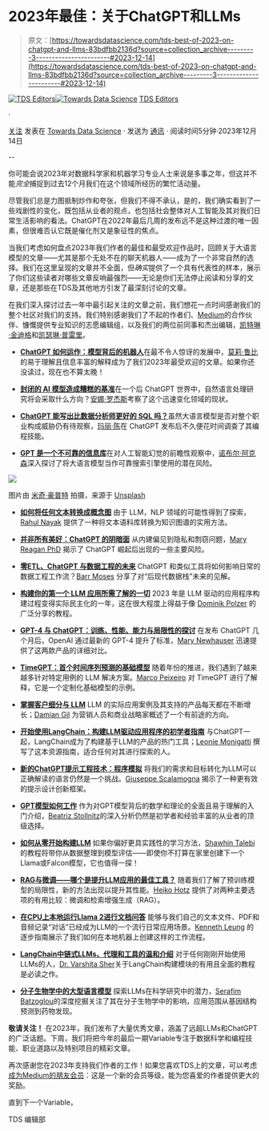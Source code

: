 # 2023年最佳：关于ChatGPT和LLMs

> 原文：[https://towardsdatascience.com/tds-best-of-2023-on-chatgpt-and-llms-83bdfbb2136d?source=collection_archive---------3-----------------------#2023-12-14](https://towardsdatascience.com/tds-best-of-2023-on-chatgpt-and-llms-83bdfbb2136d?source=collection_archive---------3-----------------------#2023-12-14)

[](https://towardsdatascience.medium.com/?source=post_page-----83bdfbb2136d--------------------------------)[![TDS Editors](../Images/4b2d1beaf4f6dcf024ffa6535de3b794.png)](https://towardsdatascience.medium.com/?source=post_page-----83bdfbb2136d--------------------------------)[](https://towardsdatascience.com/?source=post_page-----83bdfbb2136d--------------------------------)[![Towards Data Science](../Images/a6ff2676ffcc0c7aad8aaf1d79379785.png)](https://towardsdatascience.com/?source=post_page-----83bdfbb2136d--------------------------------) [TDS Editors](https://towardsdatascience.medium.com/?source=post_page-----83bdfbb2136d--------------------------------)

·

[关注](https://medium.com/m/signin?actionUrl=https%3A%2F%2Fmedium.com%2F_%2Fsubscribe%2Fuser%2F7e12c71dfa81&operation=register&redirect=https%3A%2F%2Ftowardsdatascience.com%2Ftds-best-of-2023-on-chatgpt-and-llms-83bdfbb2136d&user=TDS+Editors&userId=7e12c71dfa81&source=post_page-7e12c71dfa81----83bdfbb2136d---------------------post_header-----------) 发表在 [Towards Data Science](https://towardsdatascience.com/?source=post_page-----83bdfbb2136d--------------------------------) · 发送为 [通讯](https://towardsdatascience.com/newsletter?source=post_page-----83bdfbb2136d--------------------------------) · 阅读时间5分钟·2023年12月14日 [](https://medium.com/m/signin?actionUrl=https%3A%2F%2Fmedium.com%2F_%2Fvote%2Ftowards-data-science%2F83bdfbb2136d&operation=register&redirect=https%3A%2F%2Ftowardsdatascience.com%2Ftds-best-of-2023-on-chatgpt-and-llms-83bdfbb2136d&user=TDS+Editors&userId=7e12c71dfa81&source=-----83bdfbb2136d---------------------clap_footer-----------)

--

[](https://medium.com/m/signin?actionUrl=https%3A%2F%2Fmedium.com%2F_%2Fbookmark%2Fp%2F83bdfbb2136d&operation=register&redirect=https%3A%2F%2Ftowardsdatascience.com%2Ftds-best-of-2023-on-chatgpt-and-llms-83bdfbb2136d&source=-----83bdfbb2136d---------------------bookmark_footer-----------)

你可能会说2023年对数据科学家和机器学习专业人士来说是多事之年，但这并不能*完全*捕捉到过去12个月我们在这个领域所经历的繁忙活动量。

尽管我们总是力图抵制炒作和夸张，但我们不得不承认，是的，我们确实看到了一些戏剧性的变化，既包括从业者的观点，也包括社会整体对人工智能及其对我们日常生活影响的看法。ChatGPT在2022年最后几周的发布远不是这种过渡的唯一因素，但很难否认它既是催化剂又是象征性的焦点。

当我们考虑如何盘点2023年我们作者的最佳和最受欢迎作品时，回顾关于大语言模型的文章——尤其是那个无处不在的聊天机器人——成为了一个非常自然的选择。我们在这里呈现的文章并不全面，但*确实*提供了一个具有代表性的样本，展示了你们这些读者对哪些文章反响最强烈——无论是你们无法停止阅读和分享的文章，还是那些在TDS及其他地方引发了最深刻讨论的文章。

在我们深入探讨过去一年中最引起关注的文章之前，我们想花一点时间感谢我们的整个社区对我们的支持。我们特别感谢我们了不起的作者们、[Medium](https://medium.com/u/a32c340ea342?source=post_page-----83bdfbb2136d--------------------------------)的合作伙伴、慷慨提供专业知识的志愿编辑组，以及我们的两位前同事和杰出编辑，[凯特琳·金迪格](https://medium.com/u/2155e1f99318?source=post_page-----83bdfbb2136d--------------------------------)和[凯瑟琳·普雷里](https://medium.com/u/29c9531ee6f5?source=post_page-----83bdfbb2136d--------------------------------)。

+   [**ChatGPT 如何运作：模型背后的机器人**](/how-chatgpt-works-the-models-behind-the-bot-1ce5fca96286)在最不令人惊讶的发展中，[莫莉·鲁比](https://medium.com/u/7a38f8e9fb80?source=post_page-----83bdfbb2136d--------------------------------)的易于理解且信息丰富的解释成为了我们2023年最受欢迎的文章。如果你还没读过，现在也不算太晚！

+   [**封闭的 AI 模型造成糟糕的基准**](/closed-ai-models-make-bad-baselines-4bf6e47c9e6a)在一个后 ChatGPT 世界中，自然语言处理研究将会采取什么方向？[安娜·罗杰斯](https://medium.com/u/201bcd64e17?source=post_page-----83bdfbb2136d--------------------------------)考察了这个迅速变化领域的现状。

+   [**ChatGPT 能写出比数据分析师更好的 SQL 吗？**](/can-chatgpt-write-better-sql-than-a-data-analyst-f079518efab2)虽然大语言模型是否对整个职业构成威胁仍有待观察，[玛丽·陈](https://medium.com/u/4cfa1d0b321f?source=post_page-----83bdfbb2136d--------------------------------)在 ChatGPT 发布后不久便花时间调查了其编程技能。

+   [**GPT 是一个不可靠的信息库**](/chatgpt-insists-i-am-dead-and-the-problem-with-language-models-db5a36c22f11)在对人工智能幻觉的前瞻性观察中，[诺布尔·阿克森](https://medium.com/u/68605bd278a3?source=post_page-----83bdfbb2136d--------------------------------)深入探讨了将大语言模型当作可靠搜索引擎使用的潜在风险。

![](../Images/ad425592ddeb01443641c0c130a09902.png)

图片由 [米奇·豪普特](https://unsplash.com/@rocinante_11?utm_source=medium&utm_medium=referral) 拍摄，来源于 [Unsplash](https://unsplash.com/?utm_source=medium&utm_medium=referral)

+   [**如何将任何文本转换成概念图**](/how-to-convert-any-text-into-a-graph-of-concepts-110844f22a1a) 由于 LLM，NLP 领域的可能性得到了探索，[Rahul Nayak](https://medium.com/u/473e87f4b733?source=post_page-----83bdfbb2136d--------------------------------) 提供了一种将文本语料库转换为知识图谱的实用方法。

+   [**并非所有美好：ChatGPT 的阴暗面**](/not-all-rainbows-and-sunshine-the-darker-side-of-chatgpt-75917472b9c) 从内建偏见到隐私和剽窃问题，[Mary Reagan PhD](https://medium.com/u/4a596f4380a0?source=post_page-----83bdfbb2136d--------------------------------) 揭示了 ChatGPT 崛起后出现的一些主要风险。

+   [**零ETL、ChatGPT 与数据工程的未来**](/zero-etl-chatgpt-and-the-future-of-data-engineering-71849642ad9c) ChatGPT 和类似工具将如何影响日常的数据工程工作流？[Barr Moses](https://medium.com/u/2818bac48708?source=post_page-----83bdfbb2136d--------------------------------) 分享了对“后现代数据栈”未来的见解。

+   [**构建你的第一个 LLM 应用所需了解的一切**](/all-you-need-to-know-to-build-your-first-llm-app-eb982c78ffac) 2023 年是 LLM 驱动的应用程序构建过程变得实际民主化的一年，这在很大程度上得益于像 [Dominik Polzer](https://medium.com/u/3ab8d3143e32?source=post_page-----83bdfbb2136d--------------------------------) 的广泛分享的教程。

+   [**GPT-4 与 ChatGPT：训练、性能、能力与局限性的探讨**](/gpt-4-vs-chatgpt-an-exploration-of-training-performance-capabilities-and-limitations-35c990c133c5) 在发布 ChatGPT 几个月后，OpenAI 通过最新的 GPT-4 提升了标准，[Mary Newhauser](https://medium.com/u/6b27bdb820b9?source=post_page-----83bdfbb2136d--------------------------------) 迅速提供了这两款产品的详细对比。

+   [**TimeGPT：首个时间序列预测的基础模型**](/timegpt-the-first-foundation-model-for-time-series-forecasting-bf0a75e63b3a) 随着年份的推进，我们遇到了越来越多针对特定用例的 LLM 解决方案。[Marco Peixeiro](https://medium.com/u/741c1c8fcfbd?source=post_page-----83bdfbb2136d--------------------------------) 对 TimeGPT 进行了解释，它是一个定制化基础模型的示例。

+   [**掌握客户细分与 LLM**](/mastering-customer-segmentation-with-llm-3d9008235f41) LLM 的实际应用案例及其支持的产品每天都在不断增长；[Damian Gil](https://medium.com/u/87864cbc1dda?source=post_page-----83bdfbb2136d--------------------------------) 为营销人员和商业战略家概述了一个有前途的方向。

+   [**开始使用LangChain：构建LLM驱动应用程序的初学者指南**](/getting-started-with-langchain-a-beginners-guide-to-building-llm-powered-applications-95fc8898732c) 与ChatGPT一起，LangChain成为了构建基于LLM的产品的热门工具；[Leonie Monigatti](https://medium.com/u/3a38da70d8dc?source=post_page-----83bdfbb2136d--------------------------------) 撰写了这本资源指南，适合任何对其进行探索的人。

+   [**新的ChatGPT提示工程技术：程序模拟**](/new-chatgpt-prompt-engineering-technique-program-simulation-56f49746aa7b) 将我们的需求和目标转化为LLM可以正确解读的语言仍然是一个挑战。[Giuseppe Scalamogna](https://medium.com/u/e039aa8b7221?source=post_page-----83bdfbb2136d--------------------------------) 揭示了一种更有效的提示设计创新框架。

+   [**GPT模型如何工作**](/how-gpt-models-work-b5f4517d5b5) 作为对GPT模型背后的数学和理论的全面且易于理解的入门介绍，[Beatriz Stollnitz](https://medium.com/u/1c8863892480?source=post_page-----83bdfbb2136d--------------------------------)的深入分析仍然是初学者和经验丰富的从业者的顶级选择。

+   [**如何从零开始构建LLM**](/how-to-build-an-llm-from-scratch-8c477768f1f9) 如果你偏好更具实践性的学习方法，[Shawhin Talebi](https://medium.com/u/f3998e1cd186?source=post_page-----83bdfbb2136d--------------------------------) 的教程将带你从数据整理到模型评估——即使你不打算在家里创建下一个Llama或Falcon模型，它也值得一探！

+   [**RAG与微调——哪个是提升LLM应用的最佳工具？**](/rag-vs-finetuning-which-is-the-best-tool-to-boost-your-llm-application-94654b1eaba7) 随着我们了解了预训练模型的局限性，新的方法出现以提升其性能。[Heiko Hotz](https://medium.com/u/993c21f1b30f?source=post_page-----83bdfbb2136d--------------------------------) 提供了对两种主要选项的有用比较：微调和检索增强生成（RAG）。

+   [**在CPU上本地运行Llama 2进行文档问答**](/running-llama-2-on-cpu-inference-for-document-q-a-3d636037a3d8) 能够与我们自己的文本文件、PDF和音频记录“对话”已经成为LLM的一个流行日常应用场景。[Kenneth Leung](https://medium.com/u/dcd08e36f2d0?source=post_page-----83bdfbb2136d--------------------------------) 的逐步指南展示了我们如何在本地机器上创建这样的工作流程。

+   [**LangChain中链式LLMs、代理和工具的温和介绍**](/a-gentle-intro-to-chaining-llms-agent-and-utils-via-langchain-16cd385fca81) 对于任何刚刚开始使用LLMs的人，[Dr. Varshita Sher](https://medium.com/u/f8ca36def59?source=post_page-----83bdfbb2136d--------------------------------)关于LangChain构建模块的有用且全面的教程是必读之作。

+   [**分子生物学中的大型语言模型**](/large-language-models-in-molecular-biology-9eb6b65d8a30) 探索LLMs在科学研究中的潜力，[Serafim Batzoglou](https://medium.com/u/ccf342949c4?source=post_page-----83bdfbb2136d--------------------------------)的深度挖掘关注了其在分子生物学中的影响，应用范围从基因结构预测到药物发现。

**敬请关注！** 在2023年，我们发布了大量优秀文章，涵盖了远超LLMs和ChatGPT的广泛话题。下周，我们将把今年的最后一期Variable专注于数据科学和编程技能、职业道路以及特别项目的精彩文章。

再次感谢您在2023年支持我们作者的工作！如果您喜欢TDS上的文章，可以考虑[成为Medium的朋友会员](https://blog.medium.com/become-a-friend-of-medium-dd2fa7bf16c3)：这是一个新的会员等级，能为您喜爱的作者提供更大的奖励。

直到下一个Variable，

TDS 编辑部
